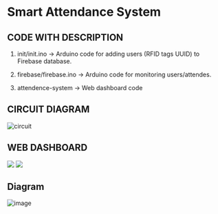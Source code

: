 # Smart Attendance System


## CODE WITH DESCRIPTION

1. init/init.ino -> Arduino code for adding users (RFID tags UUID) to Firebase database.

2. firebase/firebase.ino -> Arduino code for monitoring users/attendes.

3. attendence-system -> Web dashboard code


## CIRCUIT DIAGRAM


![circuit](https://user-images.githubusercontent.com/62975799/209615704-8a29e790-aab3-46b4-9ab1-57349be5e277.png)


## WEB DASHBOARD

<img src="https://user-images.githubusercontent.com/62975799/209615708-d591567a-9546-4197-af8b-a2c0f19589ac.png"/>

<img src="https://user-images.githubusercontent.com/62975799/209615711-aff9b024-676f-474d-b081-7623c99e5116.png"/>

## Diagram
![image](https://user-images.githubusercontent.com/62975799/209616067-0b06072d-60c3-4729-ba46-433302f086f6.png)



